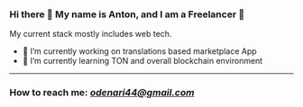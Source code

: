 ### Hi there 👋 My name is Anton, and I am a Freelancer 🙂

My current stack mostly includes web tech.

- 🧮 I’m currently working on translations based marketplace App
- 💠 I’m currently learning TON and overall blockchain environment
 
---
 ### How to reach me: *odenari44@gmail.com*
